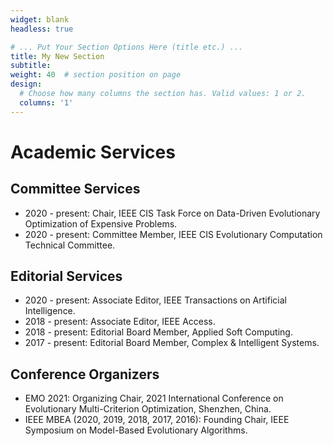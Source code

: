 ```yaml
---
widget: blank
headless: true

# ... Put Your Section Options Here (title etc.) ...
title: My New Section
subtitle:
weight: 40  # section position on page
design:
  # Choose how many columns the section has. Valid values: 1 or 2.
  columns: '1'
---
```


# Academic Services

## Committee Services
 - 2020 - present: Chair, IEEE CIS Task Force on Data-Driven Evolutionary Optimization of Expensive Problems.
 - 2020 - present: Committee Member, IEEE CIS Evolutionary Computation Technical Committee.

## Editorial Services

 - 2020 - present: Associate Editor, IEEE Transactions on Artificial Intelligence.
 - 2018 - present: Associate Editor, IEEE Access.
 - 2018 - present: Editorial Board Member, Applied Soft Computing.
 - 2017 - present: Editorial Board Member, Complex & Intelligent Systems.

## Conference Organizers

 - EMO 2021: Organizing Chair, 2021 International Conference on Evolutionary Multi-Criterion Optimization,  Shenzhen, China.
 - IEEE MBEA (2020, 2019, 2018, 2017, 2016): Founding Chair, IEEE Symposium on Model-Based Evolutionary Algorithms.
